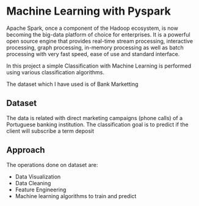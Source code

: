 <h1> Machine Learning with Pyspark</h1>

<p>Apache Spark, once a component of the Hadoop ecosystem, is now becoming the big-data platform of choice for enterprises. It is a powerful open source engine that provides real-time stream processing, interactive processing, graph processing, in-memory processing as well as batch processing with very fast speed, ease of use and standard interface.</p>

<p> In this project a simple Classification with Machine Learning is performed using various classification algorithms.</b>
<p>The dataset which I have used is of Bank Marketting</p>
<h2>Dataset</h2>
<p>The data is related with direct marketing campaigns (phone calls) of a Portuguese banking institution. The classification goal is to predict if the client will subscribe a term deposit</p>

<h2>Approach</h2>
<p>The operations done on dataset are:

* Data Visualization
* Data Cleaning
* Feature Engineering
* Machine learning algorithms to train and predict</p>


